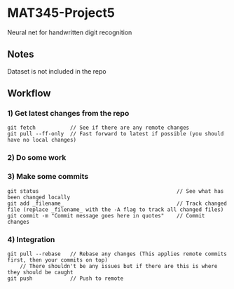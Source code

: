 # MAT345-Project5
Neural net for handwritten digit recognition

## Notes
Dataset is not included in the repo

## Workflow
### 1) Get latest changes from the repo
```
git fetch           // See if there are any remote changes
git pull --ff-only  // Fast forward to latest if possible (you should have no local changes)
```

### 2) Do some work

### 3) Make some commits
```
git status                                            // See what has been changed locally
git add _filename_                                    // Track changed file (replace _filename_ with the -A flag to track all changed files)
git commit -m "Commit message goes here in quotes"    // Commit changes
```

### 4) Integration
```
git pull --rebase   // Rebase any changes (This applies remote commits first, then your commits on top)
    // There shouldn't be any issues but if there are this is where they should be caught
git push            // Push to remote
```

